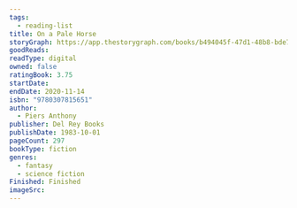 ```yaml
---
tags:
  - reading-list
title: On a Pale Horse
storyGraph: https://app.thestorygraph.com/books/b494045f-47d1-48b8-bde7-70b739313bff
goodReads:
readType: digital
owned: false
ratingBook: 3.75
startDate:
endDate: 2020-11-14
isbn: "9780307815651"
author:
  - Piers Anthony
publisher: Del Rey Books
publishDate: 1983-10-01
pageCount: 297
bookType: fiction
genres:
  - fantasy
  - science fiction
Finished: Finished
imageSrc:
---
```

